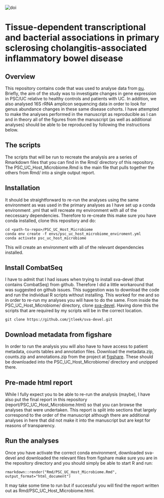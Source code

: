 
![doi](https://zenodo.org/badge/DOI/10.5281/zenodo.4808793.svg)

# Tissue-dependent transcriptional and bacterial associations in primary sclerosing cholangitis-associated inflammatory bowel disease

## Overview

This repository contains code that was used to analyse data from [pu](publication_url). Briefly, the aim of the study was to investigate changes in gene expression in PSC/UC relative to healthy controls and patients with UC. In addition, we also analysed 16S rRNA amplicon sequencing data in order to look for genus abundance changes in these same disease cohorts. I have attempted to make the analyses performed in the manuscript as reproducible as I can and in theory all of the figures from the manuscript (as well as additional analyses) should be able to be reproduced by following the instructions below.

## The scripts

The scripts that will be run to recreate the analysis are a series of Rmarkdown files that you can find in the Rmd/ directory of this repository. The PSC_UC_Host_Microbiome.Rmd is the main file that pulls together the others from Rmd/ into a single output report.


## Installation

It should be straightforward to re-run the analyses using the same environment as was used in the primary analyses as I have set up a conda environment .yml that will recreate my environment with all of the neccessary dependencies. Therefore to re-create this make sure you have conda installed, clone this repository and do:


```
cd <path-to-repo>/PSC_UC_Host_Microbiome
conda env create -f envs/psc_uc_host_microbiome_enviroment.yml
conda activate psc_uc_host_microbiome
```

This will create an environment with all of the relevant dependencies installed.

## Install CombatSeq

I have to admit that I had issues when trying to install sva-devel (that contains CombatSeq) from github. Therefore I did a little workaround that was suggested on github issues. This suggestion was to download the code and run the individual R scripts without installing. This worked for me and so in order to re-run my analyses you will have to do the same. From inside the PSC_UC_Host_Microbiome/ directory, clone [sva-devel](https://github.com/jtleek/sva-devel). Having done this the scripts that are required by my scripts will be in the correct location.

```
git clone https://github.com/jtleek/sva-devel.git
```

## Download metadata from figshare

In order to run the analysis you will also have to have access to patient metadata, counts tables and annotation files. Download the metadata.zip, counts.zip and annotations.zip from the project at [figshare](https://figshare.com/projects/Tissue-dependent_transcriptional_and_bacterial_associations_in_primary_sclerosing_cholangitis-associated_inflammatory_bowel_disease/97364). These should be downloaded into the PSC_UC_Host_Microbiome/ directory and unzipped there. 


## Pre-made html report

While I fully expect you to be able to re-run the analysis (maybe), I have also put the final report in this repository (report/PSC_UC_Host_Microbiome.html) so that you can browse the analyses that were undertaken. This report is split into sections that largely correspond to the order of the manuscript although there are additional analyses in here that did not make it into the manuscript but are kept for reasons of transparency.


## Run the analyses

Once you have activate the correct conda environment, downloaded sva-devel and downloaded the relevant files from figshare make sure you are in the repository directory and you should simply be able to start R and run:

```
rmarkdown::render("Rmd/PSC_UC_Host_Microbiome.Rmd", output_format="html_document")
```

It may take some time to run but if successful you will find the report written out as Rmd/PSC_UC_Host_Microbiome.html.

